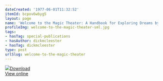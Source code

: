 ```yaml
---
dateCreated: '1977-06-01T11:32:52'
itemId: bcpov6wbyg5
layout: page
name: 'Welcome to the Magic Theater: A Handbook for Exploring Dreams by Dick McLeester'
profileImg: welcome-to-the-magic-theater-sml.jpg
tags:
- hasTag: special-publications
- hasAuthor: dickmcleester
- hasTag: dickmcleester
type: post
urlSlug: welcome-to-the-magic-theater
---
```

<img class="card-journal-img" src="../images/welcome-to-the-magic-theater-rect.jpg"/><a href="../files/pdfs/Volume_publications/publications.welcome-to-the-magic-theater.pdf" download="">Download</a><br><a href="../files/pdfs/Volume_publications/publications.welcome-to-the-magic-theater.pdf">View online</a>